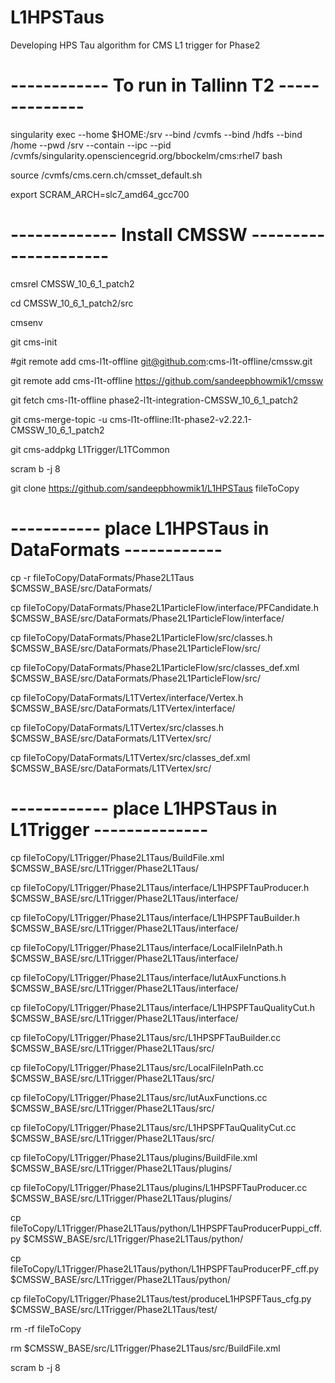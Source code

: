 # L1HPSTaus
Developing HPS Tau algorithm for CMS L1 trigger for Phase2

# ------------ To run in Tallinn T2 --------------

singularity exec --home $HOME:/srv --bind /cvmfs --bind /hdfs --bind /home --pwd /srv --contain --ipc --pid /cvmfs/singularity.opensciencegrid.org/bbockelm/cms:rhel7 bash

source /cvmfs/cms.cern.ch/cmsset_default.sh

export SCRAM_ARCH=slc7_amd64_gcc700


# ------------- Install CMSSW ---------------------

cmsrel CMSSW_10_6_1_patch2

cd CMSSW_10_6_1_patch2/src

cmsenv

git cms-init

#git remote add cms-l1t-offline git@github.com:cms-l1t-offline/cmssw.git

git remote add cms-l1t-offline https://github.com/sandeepbhowmik1/cmssw

git fetch cms-l1t-offline phase2-l1t-integration-CMSSW_10_6_1_patch2

git cms-merge-topic -u cms-l1t-offline:l1t-phase2-v2.22.1-CMSSW_10_6_1_patch2

git cms-addpkg L1Trigger/L1TCommon

scram b -j 8

git clone https://github.com/sandeepbhowmik1/L1HPSTaus fileToCopy



# ----------- place L1HPSTaus in DataFormats ------------

cp -r fileToCopy/DataFormats/Phase2L1Taus $CMSSW_BASE/src/DataFormats/

cp fileToCopy/DataFormats/Phase2L1ParticleFlow/interface/PFCandidate.h $CMSSW_BASE/src/DataFormats/Phase2L1ParticleFlow/interface/

cp fileToCopy/DataFormats/Phase2L1ParticleFlow/src/classes.h $CMSSW_BASE/src/DataFormats/Phase2L1ParticleFlow/src/

cp fileToCopy/DataFormats/Phase2L1ParticleFlow/src/classes_def.xml $CMSSW_BASE/src/DataFormats/Phase2L1ParticleFlow/src/

cp fileToCopy/DataFormats/L1TVertex/interface/Vertex.h $CMSSW_BASE/src/DataFormats/L1TVertex/interface/

cp fileToCopy/DataFormats/L1TVertex/src/classes.h  $CMSSW_BASE/src/DataFormats/L1TVertex/src/

cp fileToCopy/DataFormats/L1TVertex/src/classes_def.xml $CMSSW_BASE/src/DataFormats/L1TVertex/src/


# ------------ place L1HPSTaus in L1Trigger --------------

cp fileToCopy/L1Trigger/Phase2L1Taus/BuildFile.xml $CMSSW_BASE/src/L1Trigger/Phase2L1Taus/

cp fileToCopy/L1Trigger/Phase2L1Taus/interface/L1HPSPFTauProducer.h $CMSSW_BASE/src/L1Trigger/Phase2L1Taus/interface/

cp fileToCopy/L1Trigger/Phase2L1Taus/interface/L1HPSPFTauBuilder.h $CMSSW_BASE/src/L1Trigger/Phase2L1Taus/interface/

cp fileToCopy/L1Trigger/Phase2L1Taus/interface/LocalFileInPath.h $CMSSW_BASE/src/L1Trigger/Phase2L1Taus/interface/

cp fileToCopy/L1Trigger/Phase2L1Taus/interface/lutAuxFunctions.h $CMSSW_BASE/src/L1Trigger/Phase2L1Taus/interface/

cp fileToCopy/L1Trigger/Phase2L1Taus/interface/L1HPSPFTauQualityCut.h $CMSSW_BASE/src/L1Trigger/Phase2L1Taus/interface/


cp fileToCopy/L1Trigger/Phase2L1Taus/src/L1HPSPFTauBuilder.cc $CMSSW_BASE/src/L1Trigger/Phase2L1Taus/src/

cp fileToCopy/L1Trigger/Phase2L1Taus/src/LocalFileInPath.cc $CMSSW_BASE/src/L1Trigger/Phase2L1Taus/src/

cp fileToCopy/L1Trigger/Phase2L1Taus/src/lutAuxFunctions.cc $CMSSW_BASE/src/L1Trigger/Phase2L1Taus/src/

cp fileToCopy/L1Trigger/Phase2L1Taus/src/L1HPSPFTauQualityCut.cc $CMSSW_BASE/src/L1Trigger/Phase2L1Taus/src/


cp fileToCopy/L1Trigger/Phase2L1Taus/plugins/BuildFile.xml $CMSSW_BASE/src/L1Trigger/Phase2L1Taus/plugins/

cp fileToCopy/L1Trigger/Phase2L1Taus/plugins/L1HPSPFTauProducer.cc $CMSSW_BASE/src/L1Trigger/Phase2L1Taus/plugins/


cp fileToCopy/L1Trigger/Phase2L1Taus/python/L1HPSPFTauProducerPuppi_cff.py $CMSSW_BASE/src/L1Trigger/Phase2L1Taus/python/

cp fileToCopy/L1Trigger/Phase2L1Taus/python/L1HPSPFTauProducerPF_cff.py $CMSSW_BASE/src/L1Trigger/Phase2L1Taus/python/


cp fileToCopy/L1Trigger/Phase2L1Taus/test/produceL1HPSPFTaus_cfg.py $CMSSW_BASE/src/L1Trigger/Phase2L1Taus/test/


rm -rf fileToCopy

rm $CMSSW_BASE/src/L1Trigger/Phase2L1Taus/src/BuildFile.xml

scram b -j 8

